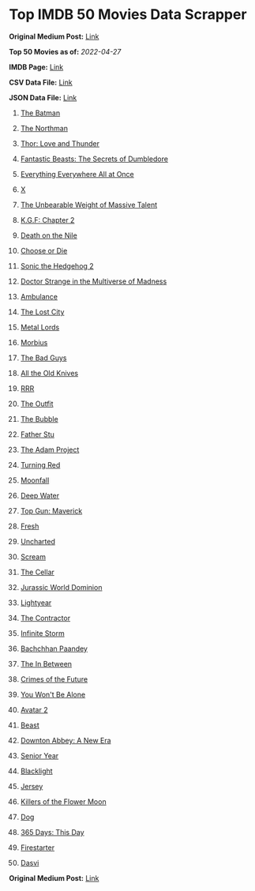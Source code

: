 # Top IMDB 50 Movies Data Scrapper

**Original Medium Post:** [Link](https://medium.com/@nishantsahoo/which-movie-should-i-watch-5c83a3c0f5b1) 

**Top 50 Movies as of:** _2022-04-27_

**IMDB Page:** [Link](http://www.imdb.com/search/title?release_date=2022,2022&title_type=feature)

**CSV Data File:** [Link](/Data/data.csv)

**JSON Data File:** [Link](/Data/data.json)

1. [The Batman](https://www.imdb.com/title/tt1877830/?ref_=adv_li_tt)

2. [The Northman](https://www.imdb.com/title/tt11138512/?ref_=adv_li_tt)

3. [Thor: Love and Thunder](https://www.imdb.com/title/tt10648342/?ref_=adv_li_tt)

4. [Fantastic Beasts: The Secrets of Dumbledore](https://www.imdb.com/title/tt4123432/?ref_=adv_li_tt)

5. [Everything Everywhere All at Once](https://www.imdb.com/title/tt6710474/?ref_=adv_li_tt)

6. [X](https://www.imdb.com/title/tt13560574/?ref_=adv_li_tt)

7. [The Unbearable Weight of Massive Talent](https://www.imdb.com/title/tt11291274/?ref_=adv_li_tt)

8. [K.G.F: Chapter 2](https://www.imdb.com/title/tt10698680/?ref_=adv_li_tt)

9. [Death on the Nile](https://www.imdb.com/title/tt7657566/?ref_=adv_li_tt)

10. [Choose or Die](https://www.imdb.com/title/tt11514780/?ref_=adv_li_tt)

11. [Sonic the Hedgehog 2](https://www.imdb.com/title/tt12412888/?ref_=adv_li_tt)

12. [Doctor Strange in the Multiverse of Madness](https://www.imdb.com/title/tt9419884/?ref_=adv_li_tt)

13. [Ambulance](https://www.imdb.com/title/tt4998632/?ref_=adv_li_tt)

14. [The Lost City](https://www.imdb.com/title/tt13320622/?ref_=adv_li_tt)

15. [Metal Lords](https://www.imdb.com/title/tt12141112/?ref_=adv_li_tt)

16. [Morbius](https://www.imdb.com/title/tt5108870/?ref_=adv_li_tt)

17. [The Bad Guys](https://www.imdb.com/title/tt8115900/?ref_=adv_li_tt)

18. [All the Old Knives](https://www.imdb.com/title/tt3706352/?ref_=adv_li_tt)

19. [RRR](https://www.imdb.com/title/tt8178634/?ref_=adv_li_tt)

20. [The Outfit](https://www.imdb.com/title/tt14114802/?ref_=adv_li_tt)

21. [The Bubble](https://www.imdb.com/title/tt13610562/?ref_=adv_li_tt)

22. [Father Stu](https://www.imdb.com/title/tt14439896/?ref_=adv_li_tt)

23. [The Adam Project](https://www.imdb.com/title/tt2463208/?ref_=adv_li_tt)

24. [Turning Red](https://www.imdb.com/title/tt8097030/?ref_=adv_li_tt)

25. [Moonfall](https://www.imdb.com/title/tt5834426/?ref_=adv_li_tt)

26. [Deep Water](https://www.imdb.com/title/tt2180339/?ref_=adv_li_tt)

27. [Top Gun: Maverick](https://www.imdb.com/title/tt1745960/?ref_=adv_li_tt)

28. [Fresh](https://www.imdb.com/title/tt13403046/?ref_=adv_li_tt)

29. [Uncharted](https://www.imdb.com/title/tt1464335/?ref_=adv_li_tt)

30. [Scream](https://www.imdb.com/title/tt11245972/?ref_=adv_li_tt)

31. [The Cellar](https://www.imdb.com/title/tt14550642/?ref_=adv_li_tt)

32. [Jurassic World Dominion](https://www.imdb.com/title/tt8041270/?ref_=adv_li_tt)

33. [Lightyear](https://www.imdb.com/title/tt10298810/?ref_=adv_li_tt)

34. [The Contractor](https://www.imdb.com/title/tt10323676/?ref_=adv_li_tt)

35. [Infinite Storm](https://www.imdb.com/title/tt14060232/?ref_=adv_li_tt)

36. [Bachchhan Paandey](https://www.imdb.com/title/tt10699086/?ref_=adv_li_tt)

37. [The In Between](https://www.imdb.com/title/tt8851148/?ref_=adv_li_tt)

38. [Crimes of the Future](https://www.imdb.com/title/tt14549466/?ref_=adv_li_tt)

39. [You Won't Be Alone](https://www.imdb.com/title/tt8296030/?ref_=adv_li_tt)

40. [Avatar 2](https://www.imdb.com/title/tt1630029/?ref_=adv_li_tt)

41. [Beast](https://www.imdb.com/title/tt11301946/?ref_=adv_li_tt)

42. [Downton Abbey: A New Era](https://www.imdb.com/title/tt11703710/?ref_=adv_li_tt)

43. [Senior Year](https://www.imdb.com/title/tt5315212/?ref_=adv_li_tt)

44. [Blacklight](https://www.imdb.com/title/tt14060094/?ref_=adv_li_tt)

45. [Jersey](https://www.imdb.com/title/tt5301942/?ref_=adv_li_tt)

46. [Killers of the Flower Moon](https://www.imdb.com/title/tt5537002/?ref_=adv_li_tt)

47. [Dog](https://www.imdb.com/title/tt11252248/?ref_=adv_li_tt)

48. [365 Days: This Day](https://www.imdb.com/title/tt12996154/?ref_=adv_li_tt)

49. [Firestarter](https://www.imdb.com/title/tt1798632/?ref_=adv_li_tt)

50. [Dasvi](https://www.imdb.com/title/tt14107554/?ref_=adv_li_tt)

**Original Medium Post:** [Link](https://medium.com/@nishantsahoo/which-movie-should-i-watch-5c83a3c0f5b1) 
